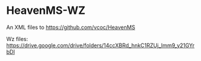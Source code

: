 # HeavenMS-WZ
An XML files to https://github.com/vcoc/HeavenMS

Wz files: https://drive.google.com/drive/folders/14ccXBRd_hnkC1RZUj_Imm9_y21GYrbDl
